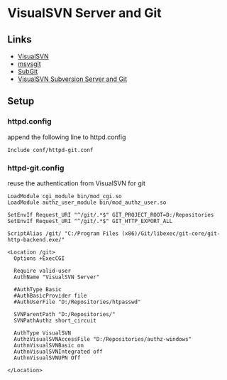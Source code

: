 # VisualSVN Server and Git

## Links

* [VisualSVN][1]
* [msysgit][2]
* [SubGit][3]
* [VisualSVN Subversion Server and Git][4]

[1]:http://www.visualsvn.com/visualsvn/download/
[2]:http://msysgit.github.io/
[3]:http://subgit.com/documentation/index.html
[4]:http://blog.subgit.com/visualsvn-subversion-server-and-git/

## Setup

### httpd.config

append the following line to httpd.config

	Include conf/httpd-git.conf

### httpd-git.config

reuse the authentication from VisualSVN for git

	LoadModule cgi_module bin/mod_cgi.so
	LoadModule authz_user_module bin/mod_authz_user.so
	
	SetEnvIf Request_URI "^/git/.*$" GIT_PROJECT_ROOT=D:/Repositories
	SetEnvIf Request_URI "^/git/.*$" GIT_HTTP_EXPORT_ALL
	
	ScriptAlias /git/ "C:/Program Files (x86)/Git/libexec/git-core/git-http-backend.exe/"
	
	<Location /git>
	  Options +ExecCGI
	
	  Require valid-user
	  AuthName "VisualSVN Server"
	  
	  #AuthType Basic
	  #AuthBasicProvider file
	  #AuthUserFile "D:/Repositories/htpasswd"
	  
	  SVNParentPath "D:/Repositories/"
	  SVNPathAuthz short_circuit
	  
	  AuthType VisualSVN
	  AuthzVisualSVNAccessFile "D:/Repositories/authz-windows"
	  AuthnVisualSVNBasic on
	  AuthnVisualSVNIntegrated off
	  AuthnVisualSVNUPN Off
	  
	</Location>

